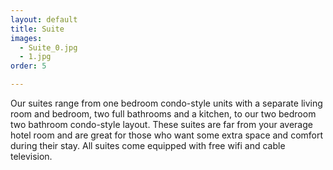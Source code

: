 ```yaml
---
layout: default
title: Suite
images:
  - Suite_0.jpg
  - 1.jpg
order: 5

---
```


Our suites range from one bedroom condo-style units with a separate living room and bedroom, two full bathrooms and a kitchen, to our two bedroom two bathroom condo-style layout. These suites are far from your average hotel room and are great for those who want some extra space and comfort during their stay. All suites come equipped with free wifi and cable television.
